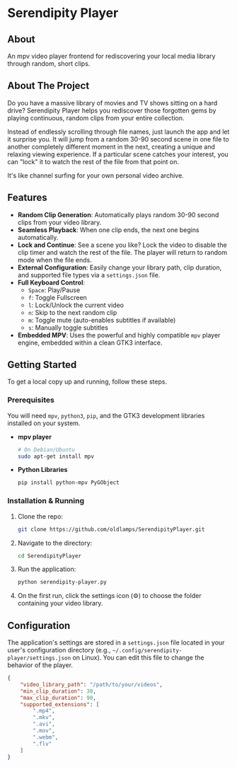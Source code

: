 # Serendipity Player


## About

An mpv video player frontend for rediscovering your local media library through random, short clips.

## About The Project

Do you have a massive library of movies and TV shows sitting on a hard drive? Serendipity Player helps you rediscover those forgotten gems by playing continuous, random clips from your entire collection.

Instead of endlessly scrolling through file names, just launch the app and let it surprise you. It will jump from a random 30-90 second scene in one file to another completely different moment in the next, creating a unique and relaxing viewing experience. If a particular scene catches your interest, you can "lock" it to watch the rest of the file from that point on.

It's like channel surfing for your own personal video archive.

## Features

  * **Random Clip Generation**: Automatically plays random 30-90 second clips from your video library.
  * **Seamless Playback**: When one clip ends, the next one begins automatically.
  * **Lock and Continue**: See a scene you like? Lock the video to disable the clip timer and watch the rest of the file. The player will return to random mode when the file ends.
  * **External Configuration**: Easily change your library path, clip duration, and supported file types via a `settings.json` file.
  * **Full Keyboard Control**:
      * `Space`: Play/Pause
      * `f`: Toggle Fullscreen
      * `l`: Lock/Unlock the current video
      * `n`: Skip to the next random clip
      * `m`: Toggle mute (auto-enables subtitles if available)
      * `s`: Manually toggle subtitles
  * **Embedded MPV**: Uses the powerful and highly compatible `mpv` player engine, embedded within a clean GTK3 interface.

## Getting Started

To get a local copy up and running, follow these steps.

### Prerequisites

You will need `mpv`, `python3`, `pip`, and the GTK3 development libraries installed on your system.

  * **mpv player**
    ```sh
    # On Debian/Ubuntu
    sudo apt-get install mpv
    ```
  * **Python Libraries**
    ```sh
    pip install python-mpv PyGObject
    ```
  
### Installation & Running

1.  Clone the repo:
    ```sh
    git clone https://github.com/oldlamps/SerendipityPlayer.git
    ```
2.  Navigate to the directory:
    ```sh
    cd SerendipityPlayer
    ```
3.  Run the application:
    ```sh
    python serendipity-player.py
    ```
4.  On the first run, click the settings icon (⚙) to choose the folder containing your video library.

## Configuration

The application's settings are stored in a `settings.json` file located in your user's configuration directory (e.g., `~/.config/serendipity-player/settings.json` on Linux). You can edit this file to change the behavior of the player.

```json
{
    "video_library_path": "/path/to/your/videos",
    "min_clip_duration": 30,
    "max_clip_duration": 90,
    "supported_extensions": [
        ".mp4",
        ".mkv",
        ".avi",
        ".mov",
        ".webm",
        ".flv"
    ]
}
```
